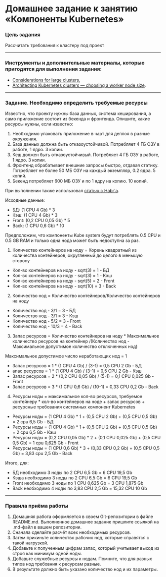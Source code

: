 # Домашнее задание к занятию «Компоненты Kubernetes»

### Цель задания

Рассчитать требования к кластеру под проект

------

### Инструменты и дополнительные материалы, которые пригодятся для выполнения задания:

- [Considerations for large clusters](https://kubernetes.io/docs/setup/best-practices/cluster-large/),
- [Architecting Kubernetes clusters — choosing a worker node size](https://learnk8s.io/kubernetes-node-size).

------

### Задание. Необходимо определить требуемые ресурсы
Известно, что проекту нужны база данных, система кеширования, а само приложение состоит из бекенда и фронтенда. Опишите, какие ресурсы нужны, если известно:

1. Необходимо упаковать приложение в чарт для деплоя в разные окружения. 
2. База данных должна быть отказоустойчивой. Потребляет 4 ГБ ОЗУ в работе, 1 ядро. 3 копии. 
3. Кеш должен быть отказоустойчивый. Потребляет 4 ГБ ОЗУ в работе, 1 ядро. 3 копии. 
4. Фронтенд обрабатывает внешние запросы быстро, отдавая статику. Потребляет не более 50 МБ ОЗУ на каждый экземпляр, 0.2 ядра. 5 копий. 
5. Бекенд потребляет 600 МБ ОЗУ и по 1 ядру на копию. 10 копий.

При выполнении также использовал [статью с Habr'a](https://habr.com/ru/companies/nixys/articles/573316/).

Исходные данные: 

- БД:    (1 CPU 4 Gb) * 3
- Кэш:   (1 CPU 4 Gb) * 3
- Front: (0,2 CPU 0,05 Gb) * 5
- Back: (1 CPU 0,6 Gb) * 10

Предположим, что компоненты Kube system будут потреблять 0.5 CPU и 0.5 GB RAM и только одна нода может быть недоступна за раз.

1) Количество контейнеров на ноду = Корень квадратный из количества контейнеров, 
округленный до целого в меньшую сторону

* Кол-во контейнеров на ноду - sqrt(3) = 1 - БД
* Кол-во контейнеров на ноду - sqrt(3) = 1 - Кэш
* Кол-во контейнеров на ноду - sqrt(5) = 2 - Front
* Кол-во контейнеров на ноду - sqrt(10) = 3 - Back

2) Количество нод = Количество контейнеров/Количество контейнеров на ноду

* Количество нод - 3/1 = 3 - БД
* Количество нод - 3/1 = 3 - Кэш
* Количество нод - 5/2 = 3 - Front
* Количество нод - 10/3 = 4 - Back

3) Запас ресурсов = Количество контейнеров на ноду * Максимальное количество ресурсов на контейнер
/(Количество нод - Максимальное допустимое количество отключенных нод)

Максимальное допустимое число неработающих нод = 1

* Запас ресурсов = 1 * (1 CPU 4 Gb) / (3-1) = 0,5 CPU 2 Gb - БД
* апас ресурсов = 1 * (1 CPU 4 Gb) / (3-1) = 0,5 CPU 2 Gb - Кэш
* Запас ресурсов = 2 * (0,2 CPU 0,05 Gb) / (5-1) = 0,1 CPU 0,025 Gb - Front
* Запас ресурсов = 3 * (1 CPU 0,6 Gb) / (10-1) = 0,33 CPU 0,2 Gb - Back

4) Ресурсы ноды = максимальное кол-во ресурсов, требуемое контейнеру * кол-во контейнеров на ноде + запас ресурсов + ресурсные требования системных компонент Kubernetes

* Ресурсы ноды = (1 CPU 4 Gb) * 1 + (0,5 CPU 2 Gb) + (0,5 CPU 0,5 Gb) = 2 cpu 6,5 Gb - БД
* Ресурсы ноды = (1 CPU 4 Gb) * 1 + (0,5 CPU 2 Gb) + (0,5 CPU 0,5 Gb) = 2 cpu 6,5 Gb - Кэш
* Ресурсы ноды = (0,2 CPU 0,05 Gb) * 2 + (0,1 CPU 0,025 Gb) + (0,5 CPU 0,5 Gb) = 1 cpu 0,625 Gb - Front
* Ресурсы ноды = (1 CPU 0,6 Gb) * 3 + (0,33 CPU 0,2 Gb) + (0,5 CPU 0,5 Gb) = 3,83 cpu 2,5 Gb  - Back

Итого, для:
* БД необходимо 3 ноды по 2 CPU 6,5 Gb = 6 CPU 19,5 Gb
* Кэша необходимо 3 ноды по 2 CPU 6,5 Gb = 6 CPU 19,5 Gb
* Front необходимо 3 ноды по 1 CPU 0,625 Gb = 3 CPU 1,875 Gb
* Back необходимо 4 ноды по 3,83 CPU 2,5 Gb = 15,32 CPU 10 Gb


----

### Правила приёма работы

1. Домашняя работа оформляется в своем Git-репозитории в файле README.md. Выполненное домашнее задание пришлите ссылкой на .md-файл в вашем репозитории.
2. Сначала сделайте расчёт всех необходимых ресурсов.
3. Затем прикиньте количество рабочих нод, которые справятся с такой нагрузкой.
4. Добавьте к полученным цифрам запас, который учитывает выход из строя как минимум одной ноды. 
5. Добавьте служебные ресурсы к нодам. Помните, что для разных типов нод требовния к ресурсам разные. 
6. В результате должно быть указано количество нод и их параметры.

